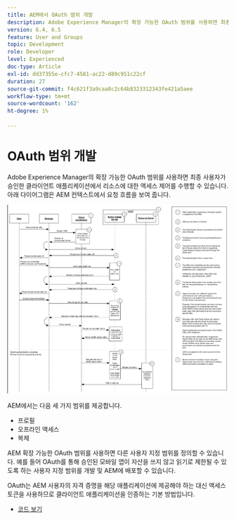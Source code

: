 ```yaml
---
title: AEM에서 OAuth 범위 개발
description: Adobe Experience Manager의 확장 가능한 OAuth 범위를 사용하면 최종 사용자가 승인한 클라이언트 애플리케이션에서 리소스에 대한 액세스 제어를 수행할 수 있습니다. 아래 다이어그램은 AEM 컨텍스트에서 요청 흐름을 보여 줍니다.
version: 6.4, 6.5
feature: User and Groups
topic: Development
role: Developer
level: Experienced
doc-type: Article
exl-id: dd37355e-cfc7-4581-ac22-d89c951c22cf
duration: 27
source-git-commit: f4c621f3a9caa8c2c64b8323312343fe421a5aee
workflow-type: tm+mt
source-wordcount: '162'
ht-degree: 1%

---
```


# OAuth 범위 개발

Adobe Experience Manager의 확장 가능한 OAuth 범위를 사용하면 최종 사용자가 승인한 클라이언트 애플리케이션에서 리소스에 대한 액세스 제어를 수행할 수 있습니다. 아래 다이어그램은 AEM 컨텍스트에서 요청 흐름을 보여 줍니다.

![Oauth 범위 흐름](./assets/oauth-code-sample-develop/oauth-scopes-flow.png)

AEM에서는 다음 세 가지 범위를 제공합니다.

* 프로필
* 오프라인 액세스
* 복제

AEM 확장 가능한 OAuth 범위를 사용하면 다른 사용자 지정 범위를 정의할 수 있습니다. 예를 들어 OAuth를 통해 승인된 모바일 앱이 자산을 쓰지 않고 읽기로 제한될 수 있도록 하는 사용자 지정 범위를 개발 및 AEM에 배포할 수 있습니다.

OAuth는 AEM 사용자의 자격 증명을 해당 애플리케이션에 제공해야 하는 대신 액세스 토큰을 사용하므로 클라이언트 애플리케이션을 인증하는 기본 방법입니다.

* [코드 보기](https://github.com/Adobe-Consulting-Services/acs-aem-samples/blob/legacy/bundle/src/main/java/com/adobe/acs/samples/authentication/oauth/impl/SampleScopeWithPrivileges.java)
